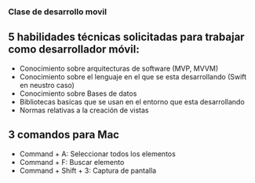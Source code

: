 

### Clase de desarrollo movil

## 5 habilidades técnicas solicitadas para trabajar como desarrollador móvil:
- Conocimiento sobre arquitecturas de software (MVP, MVVM)
- Conocimiento sobre el lenguaje en el que se esta desarrollando (Swift en neustro caso)
- Conocimiento sobre Bases de datos
- Bibliotecas basicas que se usan en el entorno que esta desarrollando
- Normas relativas a la creación de vistas

## 3 comandos para Mac
- Command + A: Seleccionar todos los elementos
- Command + F: Buscar elemento
- Command + Shift + 3: Captura de pantalla
